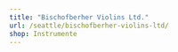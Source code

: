```yaml
---
title: "Bischofberher Violins Ltd."
url: /seattle/bischofberher-violins-ltd/
shop: Instrumente
---
```

